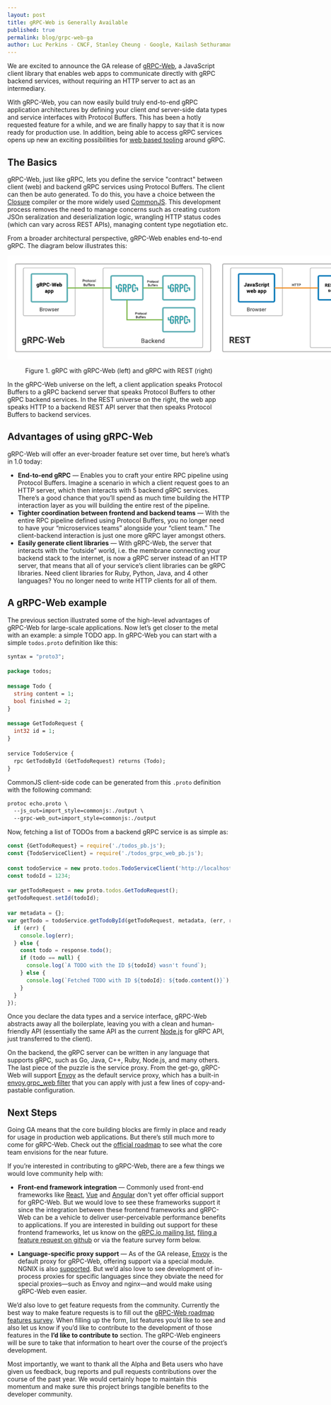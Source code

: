 ```yaml
---
layout: post
title: gRPC-Web is Generally Available
published: true
permalink: blog/grpc-web-ga
author: Luc Perkins - CNCF, Stanley Cheung - Google, Kailash Sethuraman - Google.
---
```


We are excited to announce the GA release of
[gRPC-Web](https://www.npmjs.com/package/grpc-web), a JavaScript client library
that enables web apps to communicate directly with gRPC backend services,
without requiring an HTTP server to act as an intermediary.

<!--more-->

With gRPC-Web, you can now easily build truly end-to-end gRPC application
architectures by defining your client *and* server-side data types and service
interfaces with Protocol Buffers. This has been a hotly requested feature for a
while, and we are finally happy to say that it is now ready for production use.
In addition, being able to access gRPC services opens up new an exciting
possibilities for [web based
tooling](https://github.com/grpc/grpc-experiments/tree/master/gdebug) around gRPC.

## The Basics
gRPC-Web, just like gRPC, lets you define the service "contract" between client 
(web) and backend gRPC services using Protocol Buffers. The client can then be
auto generated. To do this, you have a choice between the [Closure](https://developers.google.com/closure/compiler/) compiler
or the more widely used [CommonJS](https://requirejs.org/docs/commonjs.html).
This development process removes the need to manage concerns such as creating
custom JSOn seralization and deserialization logic, wrangling HTTP status codes
(which can vary across REST APIs), managing content type negotiation etc.

From a broader architectural perspective, gRPC-Web enables end-to-end gRPC. The diagram below illustrates this:

<img src="/img/grpc-web-arch.png" style="max-width: 947px">


<p style="text-align: center"> Figure 1.
gRPC with gRPC-Web (left) and gRPC with REST (right)</p>

In the gRPC-Web universe on the left, a client application speaks Protocol Buffers to a gRPC backend server that speaks Protocol Buffers to other gRPC backend services. In the REST universe on the right, the web app speaks HTTP to a backend REST API server that then speaks Protocol Buffers to backend services.

## Advantages of using gRPC-Web
gRPC-Web will offer an ever-broader feature set over time, but here’s what’s in 1.0 today:

* **End-to-end gRPC** — Enables you to craft your entire RPC pipeline using Protocol Buffers. Imagine a scenario in which a client request goes to an HTTP server, which then interacts with 5 backend gRPC services. There’s a good chance that you’ll spend as much time building the HTTP interaction layer as you will building the entire rest of the pipeline. 
* **Tighter coordination between frontend and backend teams**  — With the entire RPC pipeline defined using Protocol Buffers, you no longer need to have your “microservices teams” alongside your “client team.” The client-backend interaction is just one more gRPC layer amongst others. 
* **Easily generate client libraries**  — With gRPC-Web, the server that interacts with the “outside” world, i.e. the membrane connecting your backend stack to the internet, is now a gRPC server instead of an HTTP server, that means that all of your service’s client libraries can be gRPC libraries. Need client libraries for Ruby, Python, Java, and 4 other languages? You no longer need to write HTTP clients for all of them.

## A gRPC-Web example
The previous section illustrated some of the high-level advantages of gRPC-Web for large-scale applications. Now let’s get closer to the metal with an example: a simple TODO app. In gRPC-Web you can start with a simple ``todos.proto`` definition like this:
```proto
syntax = "proto3";

package todos;

message Todo {
  string content = 1;
  bool finished = 2;
}

message GetTodoRequest {
  int32 id = 1;
}

service TodoService {
  rpc GetTodoById (GetTodoRequest) returns (Todo);
} 

```
CommonJS client-side code can be generated from this ``.proto`` definition with the following command:

```proto
protoc echo.proto \
  --js_out=import_style=commonjs:./output \
  --grpc-web_out=import_style=commonjs:./output
```

Now, fetching a list of TODOs from a backend gRPC service is as simple as:

```js
const {GetTodoRequest} = require('./todos_pb.js');
const {TodoServiceClient} = require('./todos_grpc_web_pb.js');

const todoService = new proto.todos.TodoServiceClient('http://localhost:8080');
const todoId = 1234;

var getTodoRequest = new proto.todos.GetTodoRequest();
getTodoRequest.setId(todoId);

var metadata = {};
var getTodo = todoService.getTodoById(getTodoRequest, metadata, (err, response) => {
  if (err) {
    console.log(err);
  } else {
    const todo = response.todo();
    if (todo == null) {
      console.log(`A TODO with the ID ${todoId} wasn't found`);
    } else {
      console.log(`Fetched TODO with ID ${todoId}: ${todo.content()}`);
    }
  }
});

```

Once you declare the data types and a service interface, gRPC-Web abstracts away all the boilerplate, leaving you with a clean and human-friendly API (essentially the same API as the current [Node.js](https://grpc.io/docs/tutorials/basic/node.html) for gRPC API, just transferred to the client).

On the backend, the gRPC server can be written in any language that supports gRPC, such as Go, Java, C++, Ruby, Node.js, and many others. The last piece of the puzzle is the service proxy. From the get-go, gRPC-Web will support [Envoy](https://envoyproxy.io) as the default service proxy, which has a built-in [envoy.grpc_web filter](https://www.envoyproxy.io/docs/envoy/latest/configuration/http_filters/grpc_web_filter#config-http-filters-grpc-web) that you can apply with just a few lines of copy-and-pastable configuration. 

## Next Steps
Going GA means that the core building blocks are firmly in place and ready for usage in production web applications. But there’s still much more to come for gRPC-Web. Check out the [official roadmap](https://github.com/grpc/grpc-web/blob/master/ROADMAP.md) to see what the core team envisions for the near future.

If you’re interested in contributing to gRPC-Web, there are a few things we would love community help with:

* **Front-end framework integration** — Commonly used front-end frameworks like [React](https://reactjs.org), [Vue](https://vuejs.org) and [Angular](https://angularjs.org) don't yet offer official support for gRPC-Web. But we would love to see these frameworks support it since the integration between these frontend frameworks and gRPC-Web can be a vehicle to deliver user-perceivable performance benefits to applications. If you are interested in building out support for these frontend frameworks, let us know on the [gRPC.io mailing list](https://groups.google.com/forum/#!forum/grpc-io), [filing a feature request on github](https://github.com/grpc/grpc-web/issues) or via the feature survey form below.

* **Language-specific proxy support** — As of the GA release, [Envoy](https://envoyproxy.io) is the default proxy for gRPC-Web, offering support via a special module. NGNIX is also [supported](https://github.com/grpc/grpc-web/tree/master/net/grpc/gateway/nginx). But we’d also love to see development of in-process proxies for specific languages since they obviate the need for special proxies—such as Envoy and nginx—and would make using gRPC-Web even easier.

We’d also love to get feature requests from the community. Currently the best way to make feature requests is to fill out the [gRPC-Web roadmap features survey](https://docs.google.com/forms/d/1NjWpyRviohn5jaPntosBHXRXZYkh_Ffi4GxJZFibylM/viewform?edit_requested=true). When filling up the form, list features you’d like to see and also let us know if you’d like to contribute to the development of those features in the **I’d like to contribute to** section. The gRPC-Web engineers will be sure to take that information to heart over the course of the project’s development.

Most importantly, we want to thank all the Alpha and Beta users who have given us feedback, bug reports and pull requests contributions over the course of the past year. We would certainly hope to maintain this momentum and make sure this project brings tangible benefits to the developer community. 